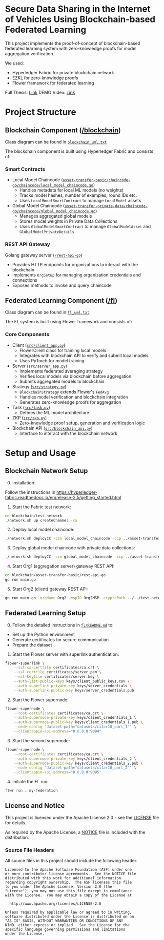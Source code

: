 # Secure Data Sharing in the Internet of Vehicles Using Blockchain-based Federated Learning

This project implements the proof-of-concept of blockchain-based federated learning system with zero-knowledge proofs for model aggregation verification.

We used:
- Hyperledger Fabric for private blockchain network
- EZKL for zero-knowledge proofs
- Flower framework for federated learning

Full Thesis: [Link](https://thesis.cs.ut.ee/ed21d512-9750-4463-aaa0-87018b4fd0e3)
DEMO Video: [Link](https://www.youtube.com/watch?v=RxbJgq6MiQE)

# Project Structure

## Blockchain Component ([/blockchain](/blockchain))

Class diagram can be found in [`blockchain_uml.txt`](blockchain_uml.txt)

The blockchain component is built using Hyperledger Fabric and consists of:

### Smart Contracts

- Local Model Chaincode ([`asset-transfer-basic/chaincode-go/chaincode/local_model_chaincode.go`](/blockchain/asset-transfer-basic/chaincode-go/chaincode/local_model_chaincode.go))
  - Handles metadata for local ML models (no weights)
  - Tracks model hashes, number of examples, round IDs etc.
  - Uses `LocalModelSmartContract` to manage `LocalModel` assets
- Global Model Chaincode ([`asset-transfer-private-data/chaincode-go/chaincode/global_model_chaincode.go`](/blockchain/asset-transfer-private-data/chaincode-go/chaincode/global_model_chaincode.go))
  - Manages aggregated global models
  - Stores model weights in Private Data Collections
  - Uses `GlobalModelSmartContract` to manage `GlobalModelAsset` and `GlobalModelPrivateDetails`


### REST API Gateway

Golang gateway server ([`/rest-api-go`](/blockchain/asset-transfer-basic/rest-api-go))
  - Provides HTTP endpoints for organizations to interact with the blockchain
  - Implements `OrgSetup` for managing organization credentials and connections
  - Exposes methods to invoke and query chaincode

## Federated Learning Component ([/fl](/fl))

Class diagram can be found in [`fl_uml.txt`](/fl_uml.txt)

The FL system is built using Flower framework and consists of:

### Core Components

- Client ([`src/client_app.py`](/fl/src/client_app.py))
  - FlowerClient class for training local models
  - Integrates with blockchain API to verify and submit local models
  - Uses PyTorch for model training
- Server ([`src/server_app.py`](/fl/src/server_app.py))
  - Implements federated averaging strategy
  - Verifies local models via blockchain before aggregation
  - Submits aggregated models to blockchain
- Strategy ([`src/strategy.py`](/fl/src/strategy.py))
  - `BlockchainStrategy` extends Flower's `FedAvg`
  - Handles model verification and blockchain integration
  - Generates zero-knowledge proofs for aggregation
- Task ([`src/task.py`](/fl/src/task.py))
  - Defines the ML model architecture
- ZKP ([`src/zkp.py`](/fl/src/zkp.py))
  - Zero-knowledge proof setup, generation and verification logic
- Blockchain API ([`src/blockchain_api.py`](/fl/src/blockchain_api.py))
  - Interface to interact with the blockchain network


# Setup and Usage
## Blockchain Network Setup

0. Installation:

Follow the instructions in https://hyperledger-fabric.readthedocs.io/en/release-2.5/getting_started.html

1. Start the Fabric test network:
```bash
cd blockchain/test-network
./network.sh up createChannel -ca
```

2. Deploy local model chaincode:
```bash
./network.sh deployCC -ccn local_model_chaincode -ccp ../asset-transfer-basic/chaincode-go -ccl go -ccep "OR('Org2MSP.peer')" -ccv 1.0
```

3. Deploy global model chaincode with private data collections:
```bash
./network.sh deployCC -ccn global_model_chaincode -ccp ../asset-transfer-private-data/chaincode-go/ -ccl go -ccep "OR('Org1MSP.member')" -cccg ../asset-transfer-private-data/chaincode-go/collections_config.json -ccv 2.0
```

4. Start Org1 (aggregation server) gateway REST API:
```bash
cd blockchain/asset-transfer-basic/rest-api-go
go run main.go
```

5. Start Org2 (client) gateway REST API:
```bash
go run main.go -orgName Org2 -mspID Org2MSP -cryptoPath ../../test-network/organizations/peerOrganizations/org2.example.com -peerEndpoint localhost:9051 -gatewayPeer peer0.org2.example.com -port 3001
```

## Federated Learning Setup

0. Follow the detailed instructions in [`fl/README.md`](/fl/README.md) to:
- Set up the Python environment
- Generate certificates for secure communication
- Prepare the dataset


1. Start the Flower server with superlink authentication:
```bash
flower-superlink \
    --ssl-ca-certfile certificates/ca.crt \
    --ssl-certfile certificates/server.pem \
    --ssl-keyfile certificates/server.key \
    --auth-list-public-keys keys/client_public_keys.csv \
    --auth-superlink-private-key keys/server_credentials \
    --auth-superlink-public-key keys/server_credentials.pub
```

2. Start the Flower supernode:
```bash 
flower-supernode \
    --root-certificates certificates/ca.crt \
    --auth-supernode-private-key keys/client_credentials_1 \
    --auth-supernode-public-key keys/client_credentials_1.pub \
    --node-config 'dataset-path="datasets/cifar10_part_1"' \
    --clientappio-api-address="0.0.0.0:9094"
```

3. Start the second supernode:
```bash 
flower-supernode \
    --root-certificates certificates/ca.crt \
    --auth-supernode-private-key keys/client_credentials_2 \
    --auth-supernode-public-key keys/client_credentials_2.pub \
    --node-config 'dataset-path="datasets/cifar10_part_2"' \
    --clientappio-api-address="0.0.0.0:9095"
```

4. Initiate the FL run:
```bash
flwr run . my-federation
```

## License and Notice

This project is licensed under the Apache License 2.0 - see the [LICENSE](LICENSE) file for details.

As required by the Apache License, a [NOTICE](NOTICE) file is included with the distribution.

### Source File Headers

All source files in this project should include the following header:

```
Licensed to the Apache Software Foundation (ASF) under one
or more contributor license agreements.  See the NOTICE file
distributed with this work for additional information
regarding copyright ownership.  The ASF licenses this file
to you under the Apache License, Version 2.0 (the
"License"); you may not use this file except in compliance
with the License.  You may obtain a copy of the License at

  http://www.apache.org/licenses/LICENSE-2.0

Unless required by applicable law or agreed to in writing,
software distributed under the License is distributed on an
"AS IS" BASIS, WITHOUT WARRANTIES OR CONDITIONS OF ANY
KIND, either express or implied.  See the License for the
specific language governing permissions and limitations
under the License.
```

